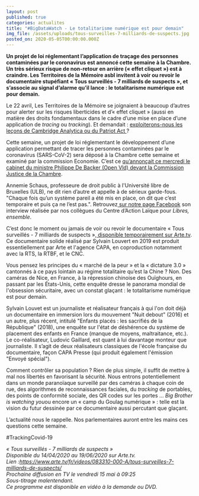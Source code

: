 ```yaml
---
layout: post
published: true
categories: actualites
title: "#BigDataWatch - Le totalitarisme numérique est pour demain"
img_file: /assets/uploads/tous-surveilles-7-milliards-de-suspects.jpg
posted_on: 2020-05-05T00:00:00.000Z
---
```

**Un projet de loi réglementant l’application de traçage des personnes contaminées par le coronavirus est annoncé cette semaine à la Chambre. Un très sérieux risque de non-retour en arrière (« effet cliquet ») est à craindre. Les Territoires de la Mémoire asbl invitent à voir ou revoir le documentaire stupéfiant « Tous surveillés - 7 milliards de suspects », et s’associe au signal d’alarme qu’il lance : le totalitarisme numérique est pour demain.**

Le 22 avril, Les Territoires de la Mémoire se joignaient à beaucoup d’autres pour alerter sur les risques liberticides et d’« effet cliquet » (aussi en matière des droits fondamentaux dans le cadre d’une mise en place d’une application de *tracing* ou *tracking*). Et demandait : [exploiterons-nous les leçons de Cambridge Analytica ou du Patriot Act ](https://www.territoires-memoire.be/actualites/2020/04/bigdatawatch-droits-fondamentaux-et-tracing-gare-a-l-effet-cliquet/)?

Cette semaine, un projet de loi réglementant le développement d’une application permettant de tracer les personnes contaminées par le coronavirus (SARS-CoV-2) sera déposé à la Chambre cette semaine et examiné par la commission Economie. C’est ce [qu’annonçait ce mercredi le cabinet du ministre Philippe De Backer (Open Vld) devant la Commission Justice de la Chambre](https://www.rtbf.be/info/belgique/detail_coronavirus-un-projet-de-loi-sur-une-application-de-tracing-sera-depose-a-la-chambre?id=10491908).

Annemie Schaus, professeure de droit public à l'Université libre de Bruxelles (ULB), ne dit rien d’autre et appelle à de sérieux garde-fous. "Chaque fois qu’un système pareil a été mis en place, on dit que c’est temporaire et puis ça ne l’est pas.". Retrouvez[ sur notre page Facebook](https://www.facebook.com/territoires.memoire/posts/3145859215466092) son interview réalisée par nos collègues du Centre d’Action Laïque pour *Libres, ensemble*.

C’est donc le moment ou jamais de voir ou revoir le documentaire « Tous surveillés - 7 milliards de suspects »,[ disponible temporairement sur Arte.tv](https://www.arte.tv/fr/videos/083310-000-A/tous-surveilles-7-milliards-de-suspects/). Ce documentaire solide réalisé par Sylvain Louvert en 2019 est produit essentiellement par Arte et l'agence CAPA, en coproduction notamment avec la RTS, la RTBF, et le CNC.

Vous pensez les principes du « marché de la peur » et la « dictature 3.0 » cantonnés à ce pays lointain au régime totalitaire qu’est la Chine ? Non. Des caméras de Nice, en France, à la répression chinoise des Ouïghours, en passant par les États-Unis, cette enquête dresse le panorama mondial de l'obsession sécuritaire, avec un constat glaçant : le totalitarisme numérique est pour demain.

Sylvain Louvet est un journaliste et réalisateur français à qui l'on doit déjà un documentaire en immersion lors du mouvement "Nuit debout" (2016) et un autre, plus récent, intitulé "Enfants placés : les sacrifiés de la République" (2018), une enquête sur l'état de déshérence du système de placement des enfants en France (manque de moyens, maltraitance, etc.). Le co-réalisateur, Ludovic Gaillard, est quant à lui davantage monteur que journaliste. Il s’agit de deux réalisateurs classiques de l'école française du documentaire, façon CAPA Presse (qui produit également l'émission "Envoyé spécial").

Comment contrôler sa population ? Rien de plus simple, il suffit de mettre à mal nos libertés en favorisant la sécurité. Nous entrons potentiellement dans un monde paranoïaque surveillé par des caméras à chaque coin de rue, des algorithmes de reconnaissances faciales, du *tracking* de portables, des points de conformité sociale, des QR codes sur les portes ... *Big Brother is watching you*ou encore un « camp du Goulag numérique » : telle est la vision du futur dessinée par ce documentaire aussi percutant que glaçant.

L’actualité nous le rappelle. Nos parlementaires auront entre les mains ces questions cette semaine.

\#TrackingCovid-19



*« Tous surveillés - 7 milliards de suspects »*\
*Disponible du 14/04/2020 au 19/06/2020 sur Arte.tv.*\
*Lien :<https://www.arte.tv/fr/videos/083310-000-A/tous-surveilles-7-milliards-de-suspects/>*\
*Prochaine diffusion en TV le vendredi 15 mai à 09:25*\
*Sous-titrage malentendant.*\
*Ce programme est disponible en vidéo à la demande ou DVD.*